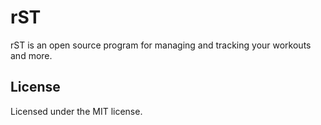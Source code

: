 # rST

rST is an open source program for managing and tracking your workouts and more.

## License

Licensed under the MIT license.
